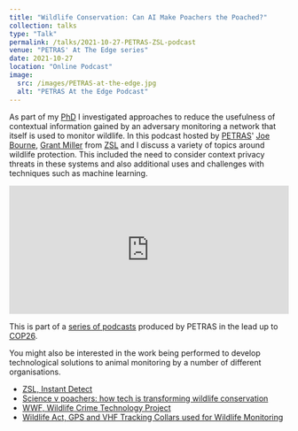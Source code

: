 ```yaml
---
title: "Wildlife Conservation: Can AI Make Poachers the Poached?"
collection: talks
type: "Talk"
permalink: /talks/2021-10-27-PETRAS-ZSL-podcast
venue: "PETRAS' At The Edge series"
date: 2021-10-27
location: "Online Podcast"
image:
  src: /images/PETRAS-at-the-edge.jpg
  alt: "PETRAS At the Edge Podcast"
---
```


As part of my [PhD](http://localhost:4000/projects/project-1-PhD/) I investigated approaches to reduce the usefulness of contextual information gained by an adversary monitoring a network that itself is used to monitor wildlife. In this podcast hosted by [PETRAS](https://petras-iot.org/)' [Joe Bourne](https://uk.linkedin.com/in/joe-bourne-0a293730), [Grant Miller](https://uk.linkedin.com/in/grant-miller-mbe-041ba818b) from [ZSL](https://www.zsl.org/) and I discuss a variety of topics around wildlife protection. This included the need to consider context privacy threats in these systems and also additional uses and challenges with techniques such as machine learning.

<!-- readmore -->

<iframe src="https://open.spotify.com/embed/episode/10bKScFTl23FunPireEwY8?utm_source=generator&theme=0" width="100%" height="232" frameBorder="0" allowfullscreen="" allow="encrypted-media; picture-in-picture"></iframe>

This is part of a [series of podcasts](https://petras-iot.org/update/at-the-edge-podcast/) produced by PETRAS in the lead up to [COP26](https://ukcop26.org/).

You might also be interested in the work being performed to develop technological solutions to animal monitoring by a number of different organisations.
 * [ZSL, Instant Detect](https://www.zsl.org/conservation/how-we-work/conservation-technology/instant-detect)
 * [Science v poachers: how tech is transforming wildlife conservation](https://www.ft.com/content/47edbf58-0c6f-11ea-bb52-34c8d9dc6d84)
 * [WWF, Wildlife Crime Technology Project](https://www.worldwildlife.org/projects/wildlife-crime-technology-project)
 * [Wildlife Act, GPS and VHF Tracking Collars used for Wildlife Monitoring](https://wildlifeact.com/blog/gps-and-vhf-tracking-collars-used-for-wildlife-monitoring/)
